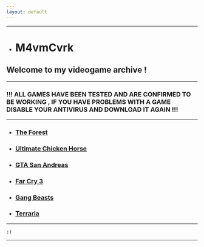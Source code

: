 ```yaml
---
layout: default
---
```


* * *

*   # M4vmCvrk
## Welcome to my videogame archive !

* * *

### !!! ALL GAMES HAVE BEEN TESTED AND ARE CONFIRMED TO BE WORKING , IF YOU HAVE PROBLEMS WITH A GAME DISABLE YOUR ANTIVIRUS AND DOWNLOAD IT AGAIN !!!

* * *

*   ### [The Forest](/pages/theforest.md)

*   ### [Ultimate Chicken Horse](/pages/ultimatechickenhorse.md)

*   ### [GTA San Andreas](/pages/gtasa.md)

*   ### [Far Cry 3](/pages/farcry3.md)

*   ### [Gang Beasts](/pages/gangbeasts.md)

*   ### [Terraria](/pages/terraria.md)

* * *

```
:)
```

* * *